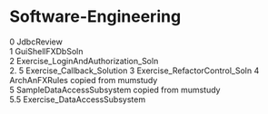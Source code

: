# Software-Engineering

0 JdbcReview	
1 GuiShellFXDbSoln	
2 Exercise_LoginAndAuthorization_Soln	
2. 5 Exercise_Callback_Solution	
3 Exercise_RefactorControl_Soln	
4 ArchAnFXRules	copied from mumstudy	
5 SampleDataAccessSubsystem	copied from mumstudy	
5.5 Exercise_DataAccessSubsystem

